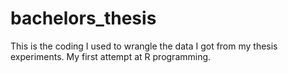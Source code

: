 # bachelors_thesis
This is the coding I used to wrangle the data I got from my thesis experiments. My first attempt at R programming.
